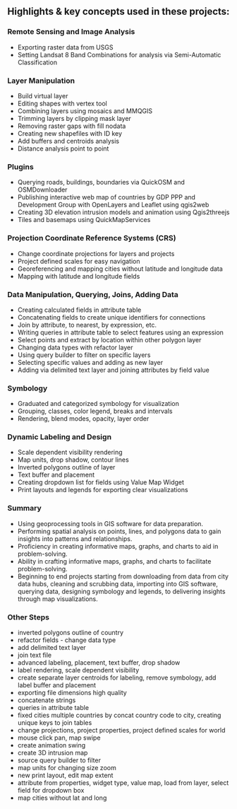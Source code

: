 ## Highlights & key concepts used in these projects:

### Remote Sensing and Image Analysis
- Exporting raster data from USGS
- Setting Landsat 8 Band Combinations for analysis via Semi-Automatic Classification

### Layer Manipulation
- Build virtual layer
- Editing shapes with vertex tool
- Combining layers using mosaics and MMQGIS
- Trimming layers by clipping mask layer
- Removing raster gaps with fill nodata
- Creating new shapefiles with ID key
- Add buffers and centroids analysis
- Distance analysis point to point

### Plugins
- Querying roads, buildings, boundaries via QuickOSM and OSMDownloader
- Publishing interactive web map of countries by GDP PPP and Development Group with OpenLayers and Leaflet using qgis2web
- Creating 3D elevation intrusion models and animation using Qgis2threejs
- Tiles and basemaps using QuickMapServices

### Projection Coordinate Reference Systems (CRS)
- Change coordinate projections for layers and projects
- Project defined scales for easy navigation
- Georeferencing and mapping cities without latitude and longitude data
- Mapping with latitude and longitude fields

### Data Manipulation, Querying, Joins, Adding Data
- Creating calculated fields in attribute table
- Concatenating fields to create unique identifiers for connections
- Join by attribute, to nearest, by expression, etc.
- Writing queries in attribute table to select features using an expression
- Select points and extract by location within other polygon layer
- Changing data types with refactor layer
- Using query builder to filter on specific layers
- Selecting specific values and adding as new layer
- Adding via delimited text layer and joining attributes by field value

### Symbology
- Graduated and categorized symbology for visualization
- Grouping, classes, color legend, breaks and intervals
- Rendering, blend modes, opacity, layer order

### Dynamic Labeling and Design
- Scale dependent visibility rendering
- Map units, drop shadow, contour lines
- Inverted polygons outline of layer
- Text buffer and placement
- Creating dropdown list for fields using Value Map Widget
- Print layouts and legends for exporting clear visualizations

### Summary
- Using geoprocessing tools in GIS software for data preparation.
- Performing spatial analysis on points, lines, and polygons data to gain insights into patterns and relationships.
- Proficiency in creating informative maps, graphs, and charts to aid in problem-solving.
- Ability in crafting informative maps, graphs, and charts to facilitate problem-solving.
- Beginning to end projects starting from downloading from data from city data hubs, cleaning and scrubbing data, importing into GIS software, querying data, designing symbology and legends, to delivering insights through map visualizations.

### Other Steps
- inverted polygons outline of country
- refactor fields - change data type
- add delimited text layer
- join text file
- advanced labeling, placement, text buffer, drop shadow
- label rendering, scale dependent visibility
- create separate layer centroids for labeling, remove symbology, add label buffer and placement
- exporting file dimensions high quality
- concatenate strings
- queries in attribute table
- fixed cities multiple countries by concat country code to city, creating unique keys to join tables
- change projections, project properties, project defined scales for world
- mouse click pan, map swipe
- create animation swing
- create 3D intrusion map
- source query builder to filter
- map units for changing size zoom
- new print layout, edit map extent
- attribute from properties, widget type, value map, load from layer, select field for dropdown box 
- map cities without lat and long



